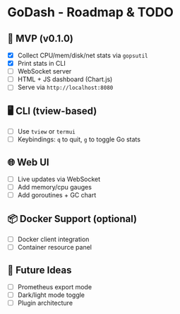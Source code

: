 # GoDash - Roadmap & TODO

## 🧩 MVP (v0.1.0)
- [x] Collect CPU/mem/disk/net stats via `gopsutil`
- [x] Print stats in CLI
- [ ] WebSocket server
- [ ] HTML + JS dashboard (Chart.js)
- [ ] Serve via `http://localhost:8080`

## 🖥 CLI (tview-based)
- [ ] Use `tview` or `termui`
- [ ] Keybindings: `q` to quit, `g` to toggle Go stats

## 🌐 Web UI
- [ ] Live updates via WebSocket
- [ ] Add memory/cpu gauges
- [ ] Add goroutines + GC chart

##  📦 Docker Support (optional)
- [ ] Docker client integration
- [ ] Container resource panel

## 🚀 Future Ideas
- [ ] Prometheus export mode
- [ ] Dark/light mode toggle
- [ ] Plugin architecture
